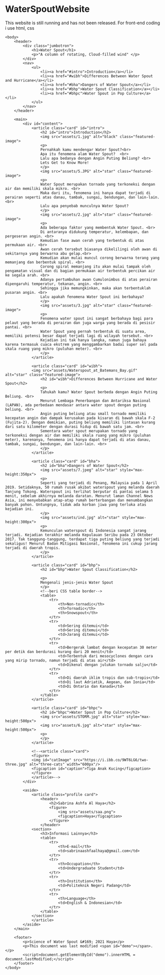 # WaterSpoutWebsite
This website is still running and has not been released. For front-end coding i use html, css
<!DOCTYPE html>
<html>
	<head>
		<title>Introduction into the Water Spout</title>
		<link rel="stylesheet" href="assets/styles.css">
		<meta name="viewport" content="width=device-width, initial-scale=1">
	</head>
	
	<body>
		<header>
			<div class="jumbotron">
				<h1>Water Spout</h1>
				<p>"A column of rotating, Cloud-filled wind" </p>
			</div>
			<nav>
				<ul>
					<li><a href="#intro">Introduction</a></li>
					<li><a href="#wibh">Differences Between Water Spout and Hurricane</a></li>
					<li><a href="#bha">Dangers of Water Spout</a></li>
					<li><a href="#bhp">Water Spout Classification</a></li>
					<li><a href="#bhpc">Water Spout in Pop Culture</a></li>
				</ul>
			</nav>
		</header>
		
		<main>
			<div id="content">
				<article class="card" id="intro">
					<h2 id="intro">Introduction</h2>
					<img src="assets/1.jpg" alt="black" class="featured-image">
					<p>
					Pernahkah kamu mendengar Water Spout?<br>
					Apa itu fenomena alam Water Spout?  <br>
					Lalu apa bedanya dengan Angin Puting Beliung? <br>
					Lets Get to Know More!
					</p>
					<img src="assets/5.JPG" alt="star" class="featured-image">
					<p>
					Water Spout merupakan tornado yang terkoneksi dengan air dan memiliki skala mikro. <br>
					Maka dari itu, fenomena ini hanya dapat terjadi di perairan seperti atas danau, tambak, sungai, bendungan, dan lain-lain. <br>
					Lalu apa penyebab munculnya Water Spout?
					</p>
					<img src="assets/2.jpg" alt="star" class="featured-image">
					<p>
					Ada beberapa faktor yang membentuk Water Spout. <br>
					Di antaranya didukung temperatur, kelembapan, dan pergeseran angin. <br>
					Kemudian fase awan cerah yang terbentuk di atas permukaan air. <br>
					Awan cerah tersebut biasanya dikelilingi oleh awan di sekitarnya yang berwarna abu gelap.<br>
					Kemudian akan mulai muncul corong berwarna terang yang memanjang dan berbentuk spiral. <br>
					Corong spiral memanjang itu akan mulai tampak oleh pengamatan visual dan di bagian permukaan air terbentuk percikan air ke segala arah. <br>
					Adanya pertumbuhan awan Cumulonimbus di atas perairan dipengaruhi temperatur, tekanan, angin. <br>
					Sehingga jika memungkinkan, maka akan terbentuklah pusaran angin. <br>
					Lalu apakah fenomena Water Spout ini berbahaya?
					</p>
					<img src="assets/3.jpg" alt="star" class="featured-image">
					<p>
					Fenomena water spout ini sangat berbahaya bagi para pelaut yang berada di perairan dan juga warga yang berada di pesisir pantai. <br>
					Water Spout yang pernah terbentuk di suatu area, memiliki potensi besar dapat terjadi lagi di wilayah tersebut. <br>
					Kejadian ini tak hanya langka, namun juga bahaya karena termasuk cuaca ekstrem yang menggambarkan badai super sel pada skala ruang yang mikro (puluhan meter). <br>
					</p>
				</article>
				
				<article class="card" id="wibh">
				<img src="assets/Waterspout_at_Batemans_Bay.gif" alt="star" class="featured-image">
					<h2 id="wibh">Differences Between Hurricane and Water Spout</h2>
					<p>
					Tahukah kamu? Water Spout berbeda dengan Angin Puting Beliung. <br>
					Menurut Lembaga Penerbangan dan Antariksa Nasional (LAPAN), ada perbedaan mendasar antara water spout dengan puting beliung. <br>
					Angin puting beliung atau small tornado memiliki kecepatan angin dan dampak kerusakan pada kisaran di bawah skala F-2 (Fujita-2). Dengan demikian, puting beliung memiliki lintasan kurang dari satu kilometer dengan durasi hidup di bawah satu jam. <br> 
					Sementara water spout merupakan tornado yang terkoneksi dengan air dan memiliki skala ruang yang mikro (puluhan meter), karenanya, fenomena ini hanya dapat terjadi di atas danau, tambak, sungai, bendungan, dan lain-lain. <br>  
					</p>
				</article>
				
				<article class="card" id="bha">
					<h2 id="bha">Dangers of Water Spout</h2>
					<img src="assets/7.jpeg" alt="star" style="max-height:350px">
					<p>
					Seperti yang terjadi di Penang, Malaysia pada 1 April 2019. Setidaknya, 50 rumah rusak akibat waterspout yang melanda daerah Tanjung Tokong. Waterspout ini terlihat berputar di pantai selama 5 menit, sebelum akhirnya melanda daratan. Menurut laman Channel News Asia, ini menyebabkan atap-atap rumah berterbangan dan menumbangkan banyak pohon. Untungnya, tidak ada korban jiwa yang terluka atas kejadian ini.
					</p>
					<img src="assets/ind.jpg" alt="star" style="max-height:300px">
					<p>
					Kemunculan waterspout di Indonesia sangat jarang terjadi. Kejadian terakhir melanda Kepulauan Seribu pada 23 Oktober 2017. Tak tanggung-tanggung, terdapat tiga puting beliung yang terjadi sekaligus! Menurut Badan Mitigasi Nasional, fenomena ini cukup jarang terjadi di daerah tropis.
					</p>
				</article>
				
				<article class="card" id="bhp">
					<h2 id="bhp">Water Spout Classification</h2>
						
					<p>
					Mengenali jenis-jenis Water Spout
					</p>
					<!--beri CSS table border-->
					<table>
						<tr>
							<th>Non-tornadic</th>
							<th>Tornadic</th>
							<th>Snowspout</th>
						</tr>
						<tr>
							<td>Sering ditemui</td>
							<td>Sering ditemui</td>
							<td>Jarang ditemui</td>
						</tr>
						<tr>
							<td>Bergerak lambat dengan kecepatan 30 meter per detik dan berdurasi kurang dari 20 menit</td>
							<td>Terbentuk dari mesocyclones dengan cara yang mirip tornado, namun terjadi di atas air</td>
							<td>Dikenal dengan julukan tornado salju</td>
						</tr>
						<tr>
							<td>Di daerah iklim tropis dan sub-tropis</td>
							<td>Di laut Adriatik, Aegean, dan Ionia</td>
							<td>Di Ontario dan Kanada</td>
						</tr>
					</table>
				</article>
				
				<article class="card" id="bhpc">
					<h2 id="bhpc">Water Spout in Pop Culture</h2>
					<img src="assets/STORM.jpg" alt="star" style="max-height:500px">
					<img src="assets/6.jpg" alt="star" style="max-height:500px">
					<p>
					</p>
				</article>
				
				<!--<article class="card">
				<figure>
				<img id="catImage" src="https://i.ibb.co/9WT6LG6/two-three.jpg" alt="three-cats" width="600px"/>
				<figcaption id="caption">Tiga Anak Kucing</figcaption>
				</figure>
				</article>-->
			</div>
			
			<aside>
				<article class="profile card">
					<header>
						<h2>Sabrina Ashfa Al Haya</h2>
						<figure>
							<img src="assets/saa.png">
							<figcaption>Haya</figcaption>
						</figure>
					</header>
				<section>
					<h3>Informasi Lainnya</h3>
					<table>
						<tr>
							<th>E-mail</th>
							<td>sabrinaashfaalhaya@gmail.com</td>
						</tr>
						<tr>
							<th>Occupation</th>
							<td>Undergraduate Student</td>
						</tr>
						<tr>
							<th>Institution</th>
							<td>Politeknik Negeri Padang</td>
						</tr>
						<tr>
							<th>Language</th>
							<td>English & Indonesian</td>
						</tr>
					</table>
				</section>
				</article>
			</aside>
		</main>
		
		<footer>
			<p>Science of Water Spout &#169; 2021 Haya</p>
			<p>This document was last modified <span id="demo"></span>.</p>
			<script>document.getElementById("demo").innerHTML = document.lastModified;</script>
		</footer>
	</body>
</html>
<!--<tr>
							<th>Occupation</th>
							<td>167.67 km<sup>2</sup></td>
						</tr>-->

